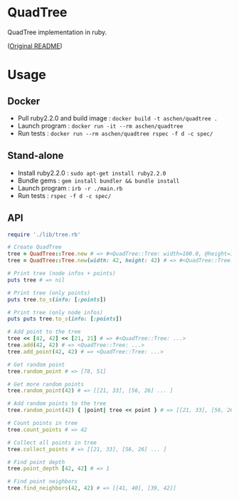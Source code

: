 # QuadTree

QuadTree implementation in ruby.

([Original README](README_ORIGINAL.md))

# Usage

## Docker

  - Pull ruby2.2.0 and build image : ```docker build -t aschen/quadtree .```  
  - Launch program : ```docker run -it --rm aschen/quadtree```
  - Run tests : ```docker run --rm aschen/quadtree rspec -f d -c spec/```

## Stand-alone

  - Install ruby2.2.0 : ```sudo apt-get install ruby2.2.0```
  - Bundle gems : ```gem install bundler && bundle install```
  - Launch program : ```irb -r ./main.rb```
  - Run tests : ```rspec -f d -c spec/```

## API

```ruby
require './lib/tree.rb'

# Create QuadTree
tree = QuadTree::Tree.new # => #<QuadTree::Tree: width=100.0, @height=100.0, @x=0.0, @y=0.0>
tree = QuadTree::Tree.new(width: 42, height: 42) # => #<QuadTree::Tree: width=42.0, @height=42.0, @x=0.0, @y=0.0>

# Print tree (node infos + points)
puts tree # => nil

# Print tree (only points)
puts tree.to_s(info: [:points])

# Print tree (only node infos)
puts puts tree.to_s(info: [:points])

# Add point to the tree
tree << [42, 42] << [21, 21] # => #<QuadTree::Tree: ...>
tree.add(42, 42) # => <QuadTree::Tree: ...>
tree.add_point(42, 42) # => <QuadTree::Tree: ...>

# Get random point
tree.random_point # => [78, 51]

# Get more random points
tree.random_point(42) # => [[21, 33], [56, 26] ... ]

# Add random points to the tree
tree.random_point(42) { |point| tree << point } # => [[21, 33], [56, 26] ... ]

# Count points in tree
tree.count_points # => 42

# Collect all points in tree
tree.collect_points # => [[21, 33], [56, 26] ... ]

# Find point depth
tree.point_depth [42, 42] # => 1

# Find point neighbors
tree.find_neighbors(42, 42) # => [[41, 40], [39, 42]]
```
